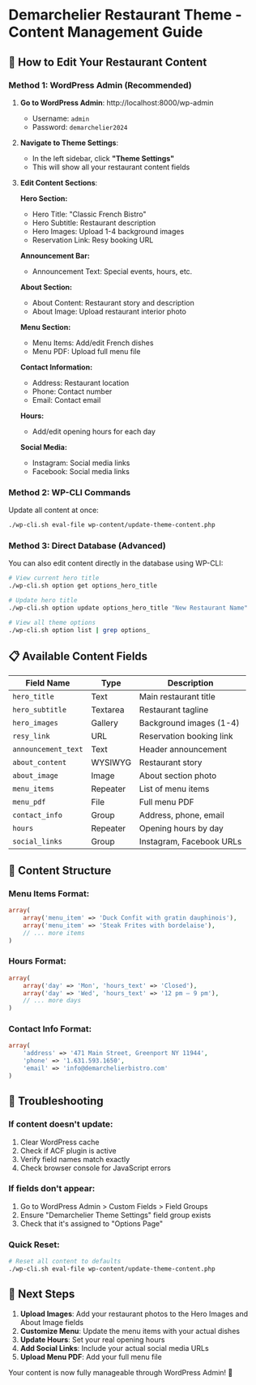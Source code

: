 # Demarchelier Restaurant Theme - Content Management Guide

## 🎯 How to Edit Your Restaurant Content

### **Method 1: WordPress Admin (Recommended)**

1. **Go to WordPress Admin**: http://localhost:8000/wp-admin
   - Username: `admin`
   - Password: `demarchelier2024`

2. **Navigate to Theme Settings**:
   - In the left sidebar, click **"Theme Settings"**
   - This will show all your restaurant content fields

3. **Edit Content Sections**:

   **Hero Section:**
   - Hero Title: "Classic French Bistro"
   - Hero Subtitle: Restaurant description
   - Hero Images: Upload 1-4 background images
   - Reservation Link: Resy booking URL

   **Announcement Bar:**
   - Announcement Text: Special events, hours, etc.

   **About Section:**
   - About Content: Restaurant story and description
   - About Image: Upload restaurant interior photo

   **Menu Section:**
   - Menu Items: Add/edit French dishes
   - Menu PDF: Upload full menu file

   **Contact Information:**
   - Address: Restaurant location
   - Phone: Contact number
   - Email: Contact email

   **Hours:**
   - Add/edit opening hours for each day

   **Social Media:**
   - Instagram: Social media links
   - Facebook: Social media links

### **Method 2: WP-CLI Commands**

Update all content at once:
```bash
./wp-cli.sh eval-file wp-content/update-theme-content.php
```

### **Method 3: Direct Database (Advanced)**

You can also edit content directly in the database using WP-CLI:

```bash
# View current hero title
./wp-cli.sh option get options_hero_title

# Update hero title
./wp-cli.sh option update options_hero_title "New Restaurant Name"

# View all theme options
./wp-cli.sh option list | grep options_
```

## 📋 Available Content Fields

| Field Name | Type | Description |
|------------|------|-------------|
| `hero_title` | Text | Main restaurant title |
| `hero_subtitle` | Textarea | Restaurant tagline |
| `hero_images` | Gallery | Background images (1-4) |
| `resy_link` | URL | Reservation booking link |
| `announcement_text` | Text | Header announcement |
| `about_content` | WYSIWYG | Restaurant story |
| `about_image` | Image | About section photo |
| `menu_items` | Repeater | List of menu items |
| `menu_pdf` | File | Full menu PDF |
| `contact_info` | Group | Address, phone, email |
| `hours` | Repeater | Opening hours by day |
| `social_links` | Group | Instagram, Facebook URLs |

## 🎨 Content Structure

### Menu Items Format:
```php
array(
    array('menu_item' => 'Duck Confit with gratin dauphinois'),
    array('menu_item' => 'Steak Frites with bordelaise'),
    // ... more items
)
```

### Hours Format:
```php
array(
    array('day' => 'Mon', 'hours_text' => 'Closed'),
    array('day' => 'Wed', 'hours_text' => '12 pm – 9 pm'),
    // ... more days
)
```

### Contact Info Format:
```php
array(
    'address' => '471 Main Street, Greenport NY 11944',
    'phone' => '1.631.593.1650',
    'email' => 'info@demarchelierbistro.com'
)
```

## 🔧 Troubleshooting

### If content doesn't update:
1. Clear WordPress cache
2. Check if ACF plugin is active
3. Verify field names match exactly
4. Check browser console for JavaScript errors

### If fields don't appear:
1. Go to WordPress Admin > Custom Fields > Field Groups
2. Ensure "Demarchelier Theme Settings" field group exists
3. Check that it's assigned to "Options Page"

### Quick Reset:
```bash
# Reset all content to defaults
./wp-cli.sh eval-file wp-content/update-theme-content.php
```

## 🚀 Next Steps

1. **Upload Images**: Add your restaurant photos to the Hero Images and About Image fields
2. **Customize Menu**: Update the menu items with your actual dishes
3. **Update Hours**: Set your real opening hours
4. **Add Social Links**: Include your actual social media URLs
5. **Upload Menu PDF**: Add your full menu file

Your content is now fully manageable through WordPress Admin! 🎉 